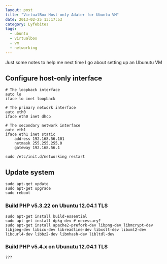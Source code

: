 ```yaml
---
layout: post
title: "VirtualBox Host-only Adater for Ubuntu VM"
date: 2013-02-25 13:17:53
category: Lyfebites
tags:
  - ubuntu
  - virtualbox
  - vm
  - networking
---
```


Just some notes to help me next time I go about setting up an Ubunutu VM

## Configure host-only interface
``` :noln /etc/network/interfaces
# The loopback interface
auto lo
iface lo inet loopback

# The primary network interface
auto eth0
iface eth0 inet dhcp

# The secondary network interface
auto eth1
iface eth1 inet static
    address 192.168.56.101
    netmask 255.255.255.0
    gateway 192.168.56.1
```

`sudo /etc/init.d/networking restart`

## Update system
``` :noln Console
sudo apt-get update
sudo apt-get upgrade
sudo reboot
```

### Build PHP v5.3.22 on Ubuntu 12.04.1 TLS
``` :noln Console
sudo apt-get install build-essential
sudo apt-get install dpkg-dev # necessary?
sudo apt-get install apache2-prefork-dev libpng-dev libmcrypt-dev libjpeg-dev libicu-dev libreadline-dev libxslt-dev libxml2-dev libcurl4-dev libbz2-dev libmhash-dev libltdl-dev
```

### Build PHP v5.4.x on Ubunutu 12.04.1 TLS
`???`

